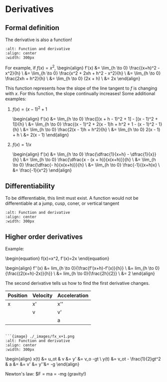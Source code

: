 # Derivatives

## Formal definition

The derivative is also a function!

```{image} ./_images/derivative_function.png
:alt: Function and derivative
:align: center
:width: 300px
```

For example, if $f(x) = x^2$,
\begin{align}
f'(x) &= \lim_{h \to 0} \frac{(x+h)^2 - x^2}{h} \\
    &= \lim_{h \to 0} \frac{x^2 + 2xh + h^2 - x^2}{h} \\
    &= \lim_{h \to 0} \frac{2xh + h^2}{h} \\
    &= \lim_{h \to 0} (2x + h) \\
    &= 2x
\end{align}

This function represents how the slope of the line tangent to *f* is changing
with *x*. For this function, the slope continually increases! Some additional
examples:

1. $f(x) = (x - 1)^2 + 1$

   \begin{align}
   f'(x) &= \lim_{h \to 0} \frac{[(x + h - 1)^2 + 1] - [(x - 1)^2 + 1]}{h} \\
       &= \lim_{h \to 0} \frac{(x - 1)^2 +
          2(x - 1)h + h^2 + 1 - (x - 1)^2 - 1}{h} \\
       &= \lim_{h \to 0} \frac{2(x - 1)h + h^2}{h} \\
       &= \lim_{h \to 0} 2(x - 1) + h \\
       &= 2(x - 1)
   \end{align}

2. $f(x) = 1/x$

   \begin{align}
   f'(x) &= \lim_{h \to 0} \frac{\dfrac{1}{x+h} - \dfrac{1}{x}}{h} \\
       &= \lim_{h \to 0} \frac{\dfrac{x - (x + h)}{x(x+h)}}{h}  \\
       &= \lim_{h \to 0} \frac{\dfrac{- h}{x(x+h)}}{h}  \\
       &= \lim_{h \to 0} \frac{-1}{(x+h)x} \\
       &= \frac{-1}{x^2}
   \end{align}

## Differentiability 

To be differentiable, this limit must exist. A function would not be differentiable at a jump, cusp, coner, or vertical tangent

```{image} ./_images/fx_1_x.png
:alt: Function and derivative
:align: center
:width: 300px
```

## Higher order derivatives

Example:

\begin{equation}
f(x)=x^2, f'(x)=2x
\end{equation}

\begin{align}
f''(x) &= lim_{h \to 0}{\frac{f'(x+h)-f'(x)}{h}} \\
    &= lim_{h \to 0}{\frac{(2(x+h)-2x)}{h}} \\
    &= lim_{h \to 0}{\frac{2h}{2}} \\
    &= 2
\end{align}

The second derivative tells us how to find the first derivative changes.

| Position | Velocity | Acceleration |
|----------|----------|--------------|
|    x     |    x'    |      x''     |
|          |    v     |      v'      |
|          |          |      a       |

```{example} Ballistic motion

```{image} ./_images/fx_x+1.png
:alt: Function and derivative
:align: center
:width: 300px
```

\begin{align}
x(t) &= u_ot & v &= y' &= v_o -gt \\
y(t) &= v_ot - \frac{1}{2}gt^2 & a &= &= v' &= y''&= -g 
\end{align}

Newton's law: $F = ma = -mg (gravity!)
```
